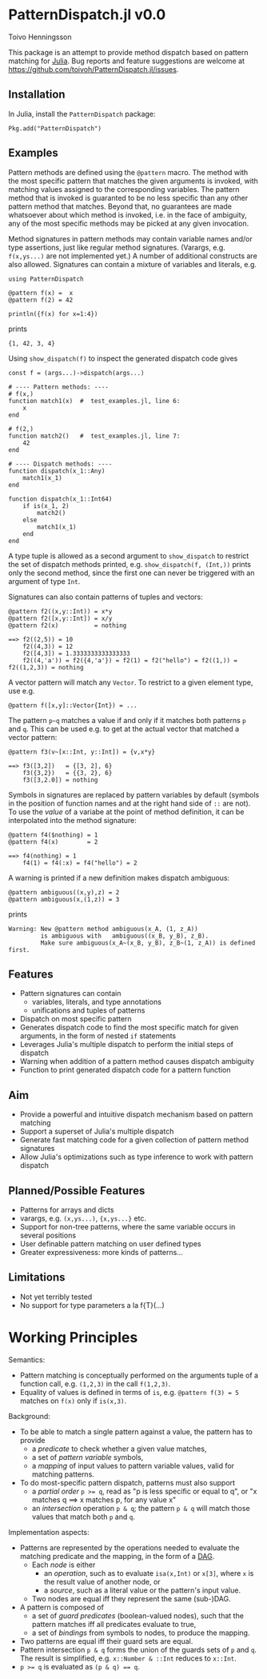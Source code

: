 PatternDispatch.jl v0.0
=======================
Toivo Henningsson

This package is an attempt to provide method dispatch based on pattern matching for [Julia](julialang.org).
Bug reports and feature suggestions are welcome at
https://github.com/toivoh/PatternDispatch.jl/issues.

Installation
------------
In Julia, install the `PatternDispatch` package:

    Pkg.add("PatternDispatch")

Examples
--------
Pattern methods are defined using the `@pattern` macro. The method with the most specific pattern that matches the given arguments is invoked, 
with matching values assigned to the corresponding variables.
The pattern method that is invoked is guaranted to be no less specific than
any other pattern method that matches. 
Beyond that, no guarantees are made whatsoever about which method is invoked,
i.e. in the face of ambiguity, any of the most specific methods may be picked
at any given invocation.

Method signatures in pattern methods may contain variable names and/or
type assertions, just like regular method signatures.
(Varargs, e.g. `f(x,ys...)` are not implemented yet.)
A number of additional constructs are also allowed.
Signatures can contain a mixture of variables and literals, e.g.

    using PatternDispatch

    @pattern f(x) =  x
    @pattern f(2) = 42

    println({f(x) for x=1:4})

prints

    {1, 42, 3, 4}

Using `show_dispatch(f)` to inspect the generated dispatch code gives

    const f = (args...)->dispatch(args...)

    # ---- Pattern methods: ----
    # f(x,)
    function match1(x)	#  test_examples.jl, line 6:
        x
    end

    # f(2,)
    function match2()	#  test_examples.jl, line 7:
        42
    end

    # ---- Dispatch methods: ----
    function dispatch(x_1::Any)
        match1(x_1)
    end

    function dispatch(x_1::Int64)
        if is(x_1, 2)
            match2()
        else
            match1(x_1)
        end
    end

A type tuple is allowed as a second argument to `show_dispatch` to restrict
the set of dispatch methods printed,
e.g. `show_dispatch(f, (Int,))` prints only the second method, since the first 
one can never be triggered with an argument of type `Int`.

Signatures can also contain patterns of tuples and vectors:

    @pattern f2((x,y::Int)) = x*y
    @pattern f2([x,y::Int]) = x/y
    @pattern f2(x)          = nothing

    ==> f2((2,5)) = 10
        f2((4,3)) = 12
        f2([4,3]) = 1.3333333333333333
        f2((4,'a')) = f2({4,'a'}) = f2(1) = f2("hello") = f2((1,)) = f2((1,2,3)) = nothing

A vector pattern will match any `Vector`. To restrict to a given
element type, use e.g.

    @pattern f([x,y]::Vector{Int}) = ...

The pattern `p~q` matches a value if and only if 
it matches both patterns `p` and `q`.
This can be used e.g. to get at the actual vector that matched a vector pattern:

    @pattern f3(v~[x::Int, y::Int]) = {v,x*y}

    ==> f3([3,2])   = {[3, 2], 6}
        f3({3,2})   = {{3, 2}, 6}
        f3([3,2.0]) = nothing

Symbols in signatures are replaced by pattern variables by default
(symbols in the position of function names and at the right hand side of `::`
are not). To use the _value_ of a variabe at the point of method definition,
it can be interpolated into the method signature:

    @pattern f4($nothing) = 1
    @pattern f4(x)        = 2

    ==> f4(nothing) = 1
        f4(1) = f4(:x) = f4("hello") = 2

A warning is printed if a new definition makes dispatch ambiguous:

    @pattern ambiguous((x,y),z) = 2
    @pattern ambiguous(x,(1,z)) = 3

prints

    Warning: New @pattern method ambiguous(x_A, (1, z_A))
             is ambiguous with   ambiguous((x_B, y_B), z_B).
             Make sure ambiguous(x_A~(x_B, y_B), z_B~(1, z_A)) is defined first.

Features
--------
 * Pattern signatures can contain
   * variables, literals, and type annotations
   * unifications and tuples of patterns
 * Dispatch on most specific pattern
 * Generates dispatch code to find the most specific match for given arguments,
   in the form of nested `if` statements 
 * Leverages Julia's multiple dispatch to perform the initial steps of
   dispatch
 * Warning when addition of a pattern method causes dispatch ambiguity
 * Function to print generated dispatch code for a pattern function

Aim
---
 * Provide a powerful and intuitive dispatch mechanism based on pattern 
   matching
 * Support a superset of Julia's multiple dispatch
 * Generate fast matching code for a given collection of pattern method 
   signatures
 * Allow Julia's optimizations such as type inference to work with pattern
   dispatch

Planned/Possible Features
-------------------------
 * Patterns for arrays and dicts
 * varargs, e.g. `(x,ys...)`, `{x,ys...}` etc.
 * Support for non-tree patterns, where the same variable occurs in several positions
 * User definable pattern matching on user defined types
 * Greater expressiveness: more kinds of patterns...

Limitations
-----------
 * Not yet terribly tested
 * No support for type parameters a la f{T}(...)

Working Principles
==================
Semantics:
 * Pattern matching is conceptually performed on the arguments
   tuple of a function call, e.g. `(1,2,3)` in the call `f(1,2,3)`.
 * Equality of values is defined in terms of `is`,
   e.g. `@pattern f(3) = 5` matches on `f(x)` only if `is(x,3)`.

Background:
 * To be able to match a single pattern against a value, 
   the pattern has to provide
   * a _predicate_ to check whether a given value matches,
   * a set of _pattern variable_ symbols,
   * a _mapping_ of input values to pattern variable values, valid for matching patterns.
 * To do most-specific pattern dispatch, patterns must also support
   * a _partial order_ `p >= q`, 
     read as "p is less specific or equal to q", or
     "x matches q ==> x matches p, for any value x"
   * an _intersection_ operation `p & q`; 
     the pattern `p & q` will match those values that match both `p` and `q`.

Implementation aspects:
 * Patterns are represented by
   the operations needed to evaluate the matching predicate
   and the mapping, in the form of a 
   [DAG](http://en.wikipedia.org/wiki/Directed_acyclic_graph).
   * Each _node_ is either
     * an _operation_, such as to evaluate `isa(x,Int)` or `x[3]`,
       where `x` is the result value of another node, or
     * a _source_, such as a literal value or the pattern's input value.
   * Two nodes are equal iff they represent the same (sub-)DAG.
 * A pattern is composed of
   * a set of _guard predicates_ (boolean-valued nodes),
     such that the pattern matches iff all predicates evaluate to true,
   * a set of _bindings_ from symbols to nodes, to produce the mapping.
 * Two patterns are equal iff their guard sets are equal.
 * Pattern intersection `p & q` forms the union of the guards sets
   of `p` and `q`. The result is simplified, e.g.
   `x::Number & ::Int` reduces to `x::Int`.
 * `p >= q` is evaluated as `(p & q) == q`.
